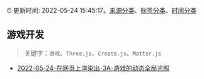 :alarm_clock: 更新时间: 2022-05-24 15:45:17。[来源分类](../README.md)、[标签分类](../TAGS.md)、[时间分类](../TIMELINE.md)

## 游戏开发


> 关键字：`游戏`、`Three.js`、`Create.js`、`Matter.js`



- [2022-05-24-在网页上渲染出-3A-游戏的动态全局光照](https://www.v2ex.com/t/855082) 